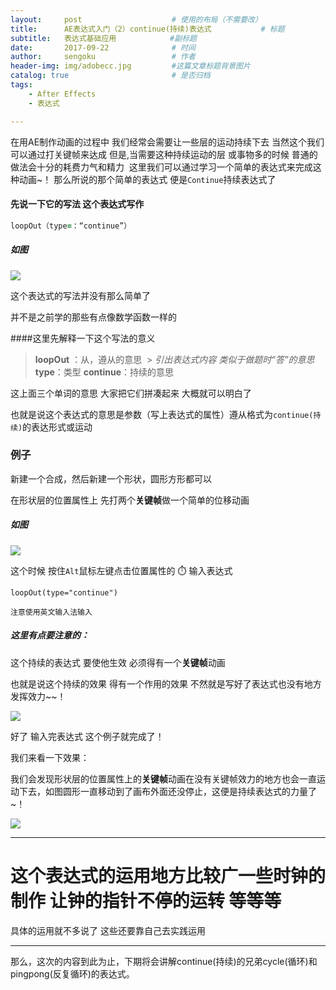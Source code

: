```yaml
---
layout:     post                    # 使用的布局（不需要改）
title:      AE表达式入门（2）continue(持续)表达式           # 标题 
subtitle:   表达式基础应用            #副标题
date:       2017-09-22              # 时间
author:     sengoku                 # 作者
header-img: img/adobecc.jpg         #这篇文章标题背景图片
catalog: true                       # 是否归档
tags:
    - After Effects
    - 表达式

---
```


在用AE制作动画的过程中 我们经常会需要让一些层的运动持续下去
当然这个我们可以通过打关键帧来达成
但是,当需要这种持续运动的层 或事物多的时候 普通的做法会十分的耗费力气和精力 
这里我们可以通过学习一个简单的表达式来完成这种动画~！
那么所说的那个简单的表达式 便是`Continue`持续表达式了 

#### 先说一下它的写法 这个表达式写作

```j
loopOut（type=：“continue”）
```

##### 如图

![](https://ws1.sinaimg.cn/large/b85b28acgy1fjskprs0l1j205e0113y9.jpg)

这个表达式的写法并没有那么简单了

并不是之前学的那些有点像数学函数一样的

####这里先解释一下这个写法的意义

> **loopOut** ：从，遵从的意思
> ​		    > *引出表达式内容 类似于做题时“答”的意思*
> **type**：类型
> **continue**：持续的意思

这上面三个单词的意思 大家把它们拼凑起来 大概就可以明白了

也就是说这个表达式的意思是参数（写上表达式的属性）遵从格式为`continue(持续)`的表达形式或运动

### 例子

新建一个合成，然后新建一个形状，圆形方形都可以

在形状层的位置属性上 先打两个**关键帧**做一个简单的位移动画

##### 如图

![](https://ws1.sinaimg.cn/large/b85b28acgy1fjsm555s3tj20zk0lmtbn.jpg)

这个时候
按住`Alt`鼠标左键点击位置属性的 ⏱️ 输入表达式

```
loopOut(type="continue")
```

`注意使用英文输入法输入`

##### 这里有点要注意的：

这个持续的表达式 要使他生效 必须得有一个**关键帧**动画 

也就是说这个持续的效果 得有一个作用的效果 不然就是写好了表达式也没有地方发挥效力~~！

![](https://ws1.sinaimg.cn/large/b85b28acgy1fjsmdrffk7j20zk0mbgo7.jpg)

好了
输入完表达式 这个例子就完成了！

我们来看一下效果：

我们会发现形状层的位置属性上的**关键帧**动画在没有关键帧效力的地方也会一直运动下去，如图圆形一直移动到了画布外面还没停止，这便是持续表达式的力量了~！

![](https://ws1.sinaimg.cn/large/b85b28acgy1fjsmf48zkeg21b00xkh7u.gif)

---

# 这个表达式的运用地方比较广一些时钟的制作 让钟的指针不停的运转 等等等

具体的运用就不多说了
这些还要靠自己去实践运用

---

那么，这次的内容到此为止，下期将会讲解continue(持续)的兄弟cycle(循环)和pingpong(反复循环)的表达式。